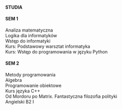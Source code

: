 #### STUDIA

#### SEM 1
Analiza matematyczna  
Logika dla informatyków  
Wstęp do informatyki  
Kurs: Podstawowy warsztat informatyka  
Kurs: Wstęp do programowania w języku Python  
                      

#### SEM 2
Metody programowania  
Algebra  
Programowanie obiektowe  
Kurs języka C++  
Od Mordoru po Matrix. Fantastyczna filozofia polityki  
Angielski B2 I  
              
